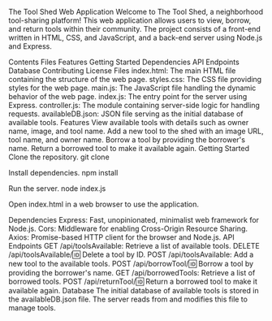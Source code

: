 
The Tool Shed Web Application
Welcome to The Tool Shed, a neighborhood tool-sharing platform! This web application allows users to view, borrow, and return tools within their community. The project consists of a front-end written in HTML, CSS, and JavaScript, and a back-end server using Node.js and Express.

Contents
Files
Features
Getting Started
Dependencies
API Endpoints
Database
Contributing
License
Files
index.html: The main HTML file containing the structure of the web page.
styles.css: The CSS file providing styles for the web page.
main.js: The JavaScript file handling the dynamic behavior of the web page.
index.js: The entry point for the server using Express.
controller.js: The module containing server-side logic for handling requests.
availableDB.json: JSON file serving as the initial database of available tools.
Features
View available tools with details such as owner name, image, and tool name.
Add a new tool to the shed with an image URL, tool name, and owner name.
Borrow a tool by providing the borrower's name.
Return a borrowed tool to make it available again.
Getting Started
Clone the repository.
git clone <repository-url>

Install dependencies.
npm install

Run the server.
node index.js

Open index.html in a web browser to use the application.

Dependencies
Express: Fast, unopinionated, minimalist web framework for Node.js.
Cors: Middleware for enabling Cross-Origin Resource Sharing.
Axios: Promise-based HTTP client for the browser and Node.js.
API Endpoints
GET /api/toolsAvailable: Retrieve a list of available tools.
DELETE /api/toolsAvailable/:id: Delete a tool by ID.
POST /api/toolsAvailable: Add a new tool to the available tools.
POST /api/borrowTool/:id: Borrow a tool by providing the borrower's name.
GET /api/borrowedTools: Retrieve a list of borrowed tools.
POST /api/returnTool/:id: Return a borrowed tool to make it available again.
Database
The initial database of available tools is stored in the availableDB.json file. The server reads from and modifies this file to manage tools.